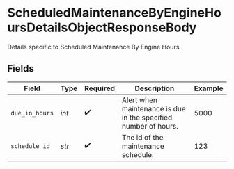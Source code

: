 # ScheduledMaintenanceByEngineHoursDetailsObjectResponseBody

Details specific to Scheduled Maintenance By Engine Hours


## Fields

| Field                                                           | Type                                                            | Required                                                        | Description                                                     | Example                                                         |
| --------------------------------------------------------------- | --------------------------------------------------------------- | --------------------------------------------------------------- | --------------------------------------------------------------- | --------------------------------------------------------------- |
| `due_in_hours`                                                  | *int*                                                           | :heavy_check_mark:                                              | Alert when maintenance is due in the specified number of hours. | 5000                                                            |
| `schedule_id`                                                   | *str*                                                           | :heavy_check_mark:                                              | The id of the maintenance schedule.                             | 123                                                             |